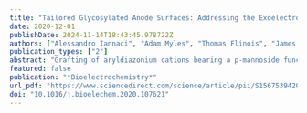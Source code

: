 ```yaml
---
title: "Tailored Glycosylated Anode Surfaces: Addressing the Exoelectrogen Bacterial Community via Functional Layers for Microbial Fuel Cell Applications"
date: 2020-12-01
publishDate: 2024-11-14T18:43:45.978722Z
authors: ["Alessandro Iannaci", "Adam Myles", "Thomas Flinois", "James A. Behan", "Frédéric Barrière", "Eoin M. Scanlan", "Paula E. Colavita"]
publication_types: ["2"]
abstract: "Grafting of aryldiazonium cations bearing a p-mannoside functionality over microbial fuel cell (MFC) anode materials was performed to investigate the ability of aryl-glycoside layers to regulate colonisation by biocatalytic biofilms. Covalent attachment was achieved via spontaneous reactions and via electrochemically-assisted grafting using potential step experiments. The effect of different functionalisation protocols on MFC performance is discussed in terms of changes in wettability, roughness and electrochemical response of modified electrodes. Water contact angle measurements (WCA) show that aryl-mannoside grafting yields a significant increase in hydrophilic character. Surface roughness determinations via atomic force microscopy (AFM) suggest a more disordered glycan adlayer when electrografting is used to facilitate chemisorption. MFCs were used as living sensors to successfully test the coated electrodes: the response of the MFCs in terms of start-up time was accelerated when compared to that of MFC equipped with non-modified electrodes, this suggests a faster development of a mature biofilm community resulting from aryldiazonium modifications, as confirmed by cyclic voltammetry of MFC anodes. These results therefore indicate that modification with glycans offers a bioinspired route to accelerating biofilm colonisation without any adverse effects on final MFC outputs."
featured: false
publication: "*Bioelectrochemistry*"
url_pdf: "https://www.sciencedirect.com/science/article/pii/S1567539420302887"
doi: "10.1016/j.bioelechem.2020.107621"
---
```


